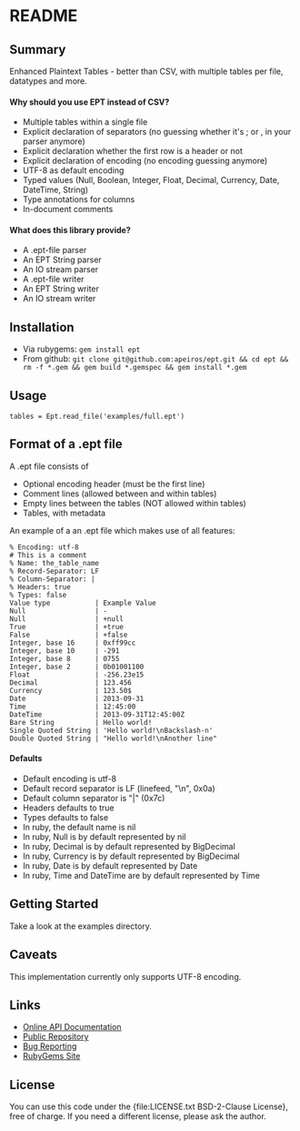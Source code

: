 README
======


Summary
-------

Enhanced Plaintext Tables - better than CSV, with multiple tables per file, datatypes and more.

#### Why should you use EPT instead of CSV?

* Multiple tables within a single file
* Explicit declaration of separators (no guessing whether it's ; or , in your parser anymore)
* Explicit declaration whether the first row is a header or not
* Explicit declaration of encoding (no encoding guessing anymore)
* UTF-8 as default encoding
* Typed values (Null, Boolean, Integer, Float, Decimal, Currency, Date, DateTime, String)
* Type annotations for columns
* In-document comments

#### What does this library provide?

* A .ept-file parser
* An EPT String parser
* An IO stream parser
* A .ept-file writer
* An EPT String writer
* An IO stream writer


Installation
------------

* Via rubygems: `gem install ept`
* From github: `git clone git@github.com:apeiros/ept.git && cd ept && rm -f *.gem && gem build *.gemspec && gem install *.gem`


Usage
-----

    tables = Ept.read_file('examples/full.ept')


Format of a .ept file
---------------------

A .ept file consists of

* Optional encoding header (must be the first line)
* Comment lines (allowed between and within tables)
* Empty lines between the tables (NOT allowed within tables)
* Tables, with metadata

An example of a an .ept file which makes use of all features:

    % Encoding: utf-8
    # This is a comment
    % Name: the_table_name
    % Record-Separator: LF
    % Column-Separator: |
    % Headers: true
    % Types: false
    Value type           | Example Value
    Null                 | -
    Null                 | +null
    True                 | +true
    False                | +false
    Integer, base 16     | 0xff99cc
    Integer, base 10     | -291
    Integer, base 8      | 0755
    Integer, base 2      | 0b01001100
    Float                | -256.23e15
    Decimal              | 123.456
    Currency             | 123.50$
    Date                 | 2013-09-31
    Time                 | 12:45:00
    DateTime             | 2013-09-31T12:45:00Z
    Bare String          | Hello world!
    Single Quoted String | 'Hello world!\nBackslash-n'
    Double Quoted String | "Hello world!\nAnother line"

#### Defaults

* Default encoding is utf-8
* Default record separator is LF (linefeed, "\n", 0x0a)
* Default column separator is "|" (0x7c)
* Headers defaults to true
* Types defaults to false
* In ruby, the default name is nil
* In ruby, Null is by default represented by nil
* In ruby, Decimal is by default represented by BigDecimal
* In ruby, Currency is by default represented by BigDecimal
* In ruby, Date is by default represented by Date
* In ruby, Time and DateTime are by default represented by Time


Getting Started
---------------

Take a look at the examples directory.


Caveats
-------

This implementation currently only supports UTF-8 encoding.


Links
-----

* [Online API Documentation](http://rdoc.info/github/apeiros/ept/)
* [Public Repository](https://github.com/apeiros/ept)
* [Bug Reporting](https://github.com/apeiros/ept/issues)
* [RubyGems Site](https://rubygems.org/gems/ept)


License
-------

You can use this code under the {file:LICENSE.txt BSD-2-Clause License}, free of charge.
If you need a different license, please ask the author.
